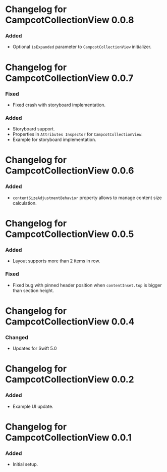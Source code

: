 # Changelog for CampcotCollectionView 0.0.8
### Added
* Optional `isExpanded` parameter to `CampcotCollectionView` initializer.

# Changelog for CampcotCollectionView 0.0.7
### Fixed
* Fixed crash with storyboard implementation.

### Added
* Storyboard support.
* Properties in `Attributes Inspector` for `CampcotCollectionView`.
* Example for storyboard implementation.

# Changelog for CampcotCollectionView 0.0.6
### Added
* `contentSizeAdjustmentBehavior` property allows to manage content size calculation.

# Changelog for CampcotCollectionView 0.0.5
### Added
* Layout supports more than 2 items in row.

### Fixed
* Fixed bug with pinned header position when `contentInset.top` is bigger than section height.

# Changelog for CampcotCollectionView 0.0.4
### Changed
* Updates for Swift 5.0

# Changelog for CampcotCollectionView 0.0.2
### Added
* Example UI update.

# Changelog for CampcotCollectionView 0.0.1
### Added
* Initial setup.
